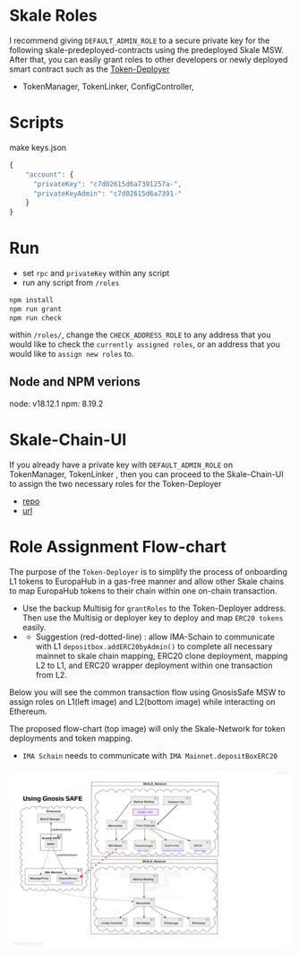 # Skale Roles
I recommend giving `DEFAULT_ADMIN_ROLE` to a secure private key for the following skale-predeployed-contracts using the predeployed Skale MSW. After that, you can easily grant roles to other developers or newly deployed smart contract such as the [Token-Deployer](https://github.com/RubyAquaMarine/skale-token-deployer)
- TokenManager, TokenLinker, ConfigController, 


# Scripts
make keys.json
```javascript
{
    "account": {
      "privateKey": "c7d02615d6a7391257a-",
      "privateKeyAdmin": "c7d02615d6a7391-"
    }
}
```

# Run

- set ```rpc``` and ```privateKey``` within any script
- run any script from ```/roles``` 

```shell
npm install
npm run grant
npm run check

```

 within  `/roles/`, change the `CHECK_ADDRESS_ROLE` to any address that you would like to check the `currently assigned roles`, or an address that you would like to `assign new roles` to. 


## Node and NPM verions
node: v18.12.1
npm: 8.19.2

# Skale-Chain-UI
If you already have a private key with `DEFAULT_ADMIN_ROLE` on TokenManager, TokenLinker , then you can proceed to the Skale-Chain-UI to assign the two necessary roles for the Token-Deployer
- [repo](https://github.com/skalenetwork/admin-ui)
- [url](https://admin-ui-skale.vercel.app/role_assigner)

# Role Assignment Flow-chart
The purpose of the `Token-Deployer` is to simplify the process of onboarding L1 tokens to EuropaHub in a gas-free manner and allow other Skale chains to map EuropaHub tokens to their chain within one on-chain transaction. 
- Use the backup Multisig for `grantRoles` to the Token-Deployer address. Then use the Multisig or deployer key to deploy and map `ERC20 tokens` easily.
- - Suggestion (red-dotted-line) : allow IMA-Schain to communicate with L1 `depositbox.addERC20byAdmin()` to complete all necessary mainnet to skale chain mapping, ERC20 clone deployment, mapping L2 to L1, and ERC20 wrapper deployment within one transaction from L2.

Below you will see the common transaction flow using GnosisSafe MSW to assign roles on L1(left image) and L2(bottom image) while interacting on Ethereum. 

The proposed flow-chart (top image) will only the Skale-Network for token deployments and token mapping. 
- `IMA Schain` needs to communicate with `IMA Mainnet.depositBoxERC20`


![ima](./img/IMA.png)
